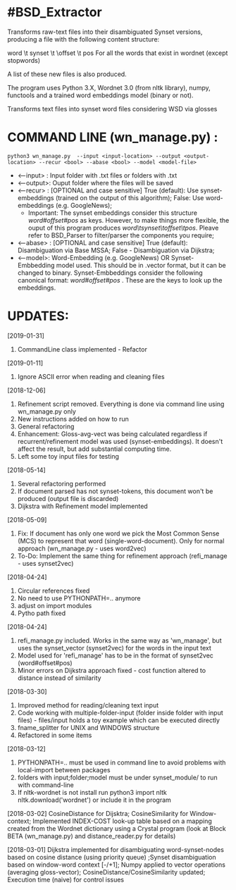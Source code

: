 #BSD_Extractor
=======================================

Transforms raw-text files into their disambiguated Synset versions, producing a file with the following content structure:

word \t synset \t \offset \t pos For all the words that exist in wordnet (except stopwords)

A list of these new files is also produced.

The program uses Python 3.X, Wordnet 3.0 (from nltk library), numpy, functools and a trained word embeddings model (binary or not).

Transforms text files into synset word files considering WSD via glosses

COMMAND LINE (wn_manage.py) :
==============
	python3 wn_manage.py  --input <input-location> --output <output-location> --recur <bool> --abase <bool> --model <model-file>

- <--input> : Input folder with .txt files or folders with .txt
- <--output>: Ouput folder where the files will be saved
- <--recur> : [OPTIONAL  and case sensitive] True (default): Use synset-embeddings (trained on the output of this algorithm); False: Use word-embeddings (e.g. GoogleNews);
  - Important: The synset embeddings consider this structure *word#offset#pos* as keys. However, to make things more flexible, the ouput of this program produces *word\tsynset\toffset\tpos*. Pleave refer to BSD_Parser to filter/parser the components you require;
- <--abase> : [OPTIONAL and case sensitive] True (default): Disambiguation via Base MSSA; False - Disambiguation via Dijkstra;
- <--model>: Word-Embedding (e.g. GoogleNews) OR Synset-Embbedding model used. This should be in .vector format, but it can be changed to binary. Synset-Embbeddings consider the following canonical format: *word#offset#pos* . These are the keys to look up the embeddings.

UPDATES:
==========
[2019-01-31]
1. CommandLine class implemented - Refactor

[2019-01-11]
1. Ignore ASCII error when reading and cleaning files

[2018-12-06]
1. Refinement script removed. Everything is done via command line using wn_manage.py only
2. New instructions added on how to run
3. General refactoring
4. Enhancement: Gloss-avg-vect was being calculated regardless if recurrent/refinement model was used (synset-embeddings). It doesn't affect the result, but add substantial computing time.
5. Left some toy input files for testing

[2018-05-14]
1. Several refactoring performed
2. If document parsed has not synset-tokens, this document won't be produced (output file is discarded)
3. Dijkstra with Refinement model implemented

[2018-05-09]
1. Fix: If document has only one word we pick the Most Common Sense  (MCS) to represent that word (single-word-document). Only for normal approach (wn_manage.py - uses word2vec)
2. To-Do: Implement the same thing for refinement approach (refi_manage - uses synset2vec)

[2018-04-24]
1. Circular references fixed
2. No need to use PYTHONPATH=.. anymore
3. adjust on import modules
4. Pytho path fixed

[2018-04-24]
1. refi_manage.py included. Works in the same way as 'wn_manage', but uses the synset_vector (synset2vec) for the words in the input text
2. Model used for 'refi_manage' has to be in the format of synset2vec (word#offset#pos)
3. Minor errors on Dijkstra approach fixed - cost function altered to distance instead of similarity

[2018-03-30]
1. Improved method for reading/cleaning text input
2. Code working with multiple-folder-input (folder inside folder with input files) - files/input holds a toy example which can be executed directly
3. fname_splitter for UNIX and WINDOWS structure
4. Refactored in some items

[2018-03-12]
1. PYTHONPATH=.. must be used in command line to avoid problems with local-import between packages
2. folders with input;folder;model must be under synset_module/ to run with command-line
3. If nltk-wordnet is not install run python3 import nltk nltk.download('wordnet') or include it in the program 
			
[2018-03-02] 
CosineDistance for Dijsktra; CosineSimilarity for Window-context; Implemented INDEX-COST look-up table based on a mapping created from the Wordnet dictionary using a Crystal program (look at Block BETA (wn_manage.py) and distance_reader.py for details)

[2018-03-01] Dijkstra implemented for disambiguating word-synset-nodes based on cosine distance (using priority queue) ;Synset disambiguation based on window-word context [-/+1]; Numpy applied to vector operations (averaging gloss-vector); CosineDistance/CosineSimilarity updated; Execution time (naive) for control issues
			